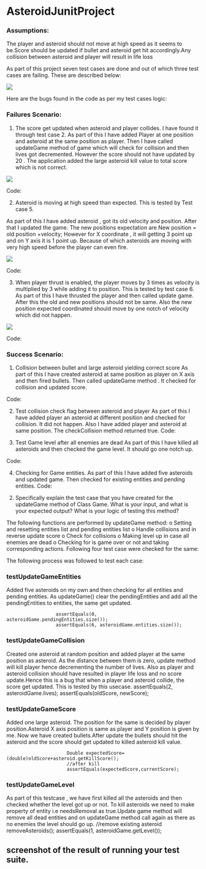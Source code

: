 # AsteroidJunitProject


###  Assumptions:
The player and asteroid should not move at high speed as it seems to be.Score should be updated if bullet and asteroid get hit accordingly.Any collision between asteroid and player will result in life loss

As part of this project seven test cases are done and out of which three test cases are failing. These are
described below:

![](https://github.com/rashmitripathi/Asteroid_Game_Junit_Project/blob/master/screenshots/testcasesresult.JPG)


Here are the bugs found in the code as per my test cases logic: 

### Failures Scenario:

1) The score get updated when asteroid and player collides. I have found it through test case 2.
As part of this I have added Player at one position and asteroid at the same position as player. Then I have called updateGame method of game which will check for collision and then lives got decremented. However the score should not have updated by 20 . The application added the large asteroid kill value to total score which is not correct.

![](https://github.com/rashmitripathi/Asteroid_Game_Junit_Project/blob/master/screenshots/testcase2.JPG)



Code:



2) Asteroid is moving at high speed than expected. This is tested by Test case 5.

As part of this I have added asteroid , got its old velocity and position. After that I updated the game.
The new positions expectation are
New position = old position +velocity;
However for X coordinate , it will getting 3 point up and on Y axis it is 1 point up. Because of which asteroids are moving with very high speed before the player can even fire.

![](https://github.com/rashmitripathi/Asteroid_Game_Junit_Project/blob/master/screenshots/testcase5.JPG)


Code:


3) When player thrust is enabled, the player moves by 3 times as velocity is multiplied by 3 while adding it to position. This is tested by test case 6.
As part of this I have thrusted the player and then called update game. After this the old and new positions should not be same.
Also the new position expected coordinated should move by one notch of velocity which did not happen.


![](https://github.com/rashmitripathi/Asteroid_Game_Junit_Project/blob/master/screenshots/testcasesresult.JPG)

Code:

### Success Scenario:

1) Collision between bullet and large asteroid yielding correct score
As part of this I have created asteroid at same position as player on X axis and then fired bullets. Then called updateGame method . It checked for collision and updated score.

Code:

2) Test collision check flag between asteroid and player
As part of this I have added player an asteroid at different position and checked for collision. It did not happen.
Also I have added player and asteroid at same position. The checkCollision method returned true.
Code:


3) Test Game level after all enemies are dead
As part of this I have killed all asteroids and then checked the game level. It should go one notch up.

Code:

4) Checking for Game entities.
As part of this I have added five asteroids and updated game. Then checked for existing entities and pending entities.
Code:


2. Specifically explain the test case that you have created for the updateGame method of Class Game. What is your input, and what is your expected output? What is your logic of testing this method?

The following functions are performed by updateGame method:
o Setting and resetting entities list and pending entities list
o Handle collisions and in reverse update score
o Check for collisions
o Making level up in case all enemies are dead
o Checking for is game over or not and taking corresponding actions.
Following four test case were checked for the same: 


The following process was followed to test each case:

### testUpdateGameEntities

Added five asteroids on my own and then checking for all entities and pending entities.
As updateGame() clear the pendingEntities and add all the pendingEntities to entities, the same get updated.
                       
                      assertEquals(0, asteroidGame.pendingEntities.size());
                      assertEquals(6, asteroidGame.entities.size());

### testUpdateGameCollision

Created one asteroid at random position and added player at the same position as asteroid. As the distance between them is zero, update method will kill player hence decrementing the number of lives. Also as player and asteroid collision should have resulted in player life loss and no score update.Hence this is a bug that when a player and asteroid collide, the score get updated. This is tested by this usecase.
                            assertEquals(2, asteroidGame.lives);
                            assertEquals(oldScore, newScore);

### testUpdateGameScore

Added one large asteroid. The position for the same is decided by player position.Asteroid X axis position is same as player and Y position is given by me. Now we have created bullets.After update the bullets should hit the asteroid and the score should get updated to killed asteroid kill value.

                          Double expectedScore=(double)oldScore+asteroid.getKillScore();
                          //after kill
                          assertEquals(expectedScore,currentScore);
### testUpdateGameLevel

As part of this testcase , we have first killed all the asteroids and then checked whether the level got up or not.
To kill asteroids we need to make property of entity i.e needsRemoval as true.Update game method will remove all dead entities and on updateGame method call again as there as no enemies the level should go up.
                                    //remove existing asteroid
                                    removeAsteroids();
                                    assertEquals(1, asteroidGame.getLevel());
                                    

## screenshot of the result of running your test suite.

